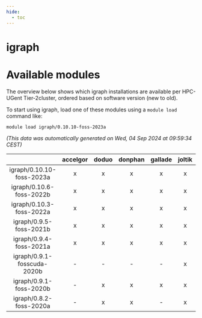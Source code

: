 ```yaml
---
hide:
  - toc
---
```


igraph
======

# Available modules


The overview below shows which igraph installations are available per HPC-UGent Tier-2cluster, ordered based on software version (new to old).

To start using igraph, load one of these modules using a `module load` command like:

```shell
module load igraph/0.10.10-foss-2023a
```

*(This data was automatically generated on Wed, 04 Sep 2024 at 09:59:34 CEST)*  

| |accelgor|doduo|donphan|gallade|joltik|shinx|skitty|
| :---: | :---: | :---: | :---: | :---: | :---: | :---: | :---: |
|igraph/0.10.10-foss-2023a|x|x|x|x|x|x|x|
|igraph/0.10.6-foss-2022b|x|x|x|x|x|x|x|
|igraph/0.10.3-foss-2022a|x|x|x|x|x|x|x|
|igraph/0.9.5-foss-2021b|x|x|x|x|x|-|x|
|igraph/0.9.4-foss-2021a|x|x|x|x|x|-|x|
|igraph/0.9.1-fosscuda-2020b|-|-|-|-|x|-|-|
|igraph/0.9.1-foss-2020b|-|x|x|x|x|-|x|
|igraph/0.8.2-foss-2020a|-|x|x|-|x|-|x|
